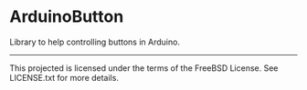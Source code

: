 ArduinoButton
=============

Library to help controlling buttons in Arduino.

----

This projected is licensed under the terms of the FreeBSD License. See LICENSE.txt for more details.
